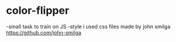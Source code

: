 # color-flipper
-small task to train on JS
-style i used css files made by john smilga
https://github.com/john-smilga

